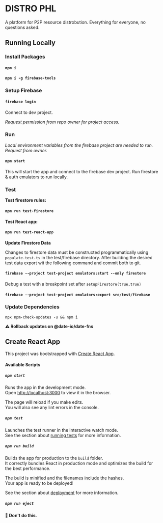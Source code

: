 # DISTRO PHL

A platform for P2P resource distrobution. Everything for everyone, no questions asked.

## Running Locally

### Install Packages

#### `npm i`

#### `npm i -g firebase-tools`

### Setup Firebase

#### `firebase login`

Connect to dev project.

*Request permission from repo owner for project access.*

### Run

*Local environment variables from the firebase project are needed to run. Request from owner.*

#### `npm start`

This will start the app and connect to the firebase dev project. Run firestore & auth emulators to run locally.

### Test

**Test firestore rules:**

#### `npm run test-firestore`

**Test React app:**

#### `npm run test-react-app`

**Update Firestore Data**

Changes to firestore data must be constructed programmatically using `populate.test.ts`
in the test/firebase directory. After building the desired test data export wit the following command and commit both to git.

#### `firebase --project test-project emulators:start --only firestore`

Debug a test with a breakpoint set after `setupFirestore(true,true)`

#### `firebase --project test-project emulators:export src/test/firebase`

### Update Dependencies

`npx npm-check-updates -u && npm i`

**⚠️ Rollback updates on @date-io/date-fns**

## Create React App

This project was bootstrapped with [Create React App](https://github.com/facebook/create-react-app).

#### Available Scripts

##### `npm start`

Runs the app in the development mode.\
Open [http://localhost:3000](http://localhost:3000) to view it in the browser.

The page will reload if you make edits.\
You will also see any lint errors in the console.

##### `npm test`

Launches the test runner in the interactive watch mode.\
See the section about [running tests](https://facebook.github.io/create-react-app/docs/running-tests) for more information.

##### `npm run build`

Builds the app for production to the `build` folder.\
It correctly bundles React in production mode and optimizes the build for the best performance.

The build is minified and the filenames include the hashes.\
Your app is ready to be deployed!

See the section about [deployment](https://facebook.github.io/create-react-app/docs/deployment) for more information.

##### `npm run eject`

**🔴 Don't do this.**
